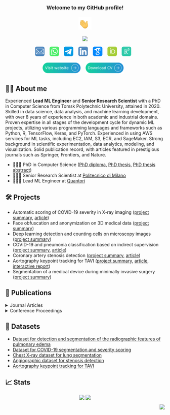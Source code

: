 <h3 align="center">
  Welcome to my GitHub profile!<br/><br/>
  <img src="media/waving_hand.gif" width="40px" height="40px">
</h3>

<!-- Typing SVG -->
<p align="center">
  <a href="https://github.com/ViacheslavDanilov"><img src="https://readme-typing-svg.herokuapp.com?font=montserrat+&size=20&duration=3500&color=2492D4&center=true&vCenter=true&width=500&lines=Skilled++Machine++Learning++Developer;Competent++in++Data++Science;PhD++in++Computer++Science;8%2B++years++of++coding++experience;Proficient++in++Medical++Imaging"></a>
</p>

<!-- Social icons section -->
<p align="center">
    <a href="mailto:viacheslav.v.danilov@gmail.com"><img width="30px" alt="Email" title="Email" src="media/email.png"/></a>
    &#8287;&#8287;
    <a href="https://wa.me/+79521825567"><img width="30px" alt="WhatsApp" title="WhatsApp" src="media/whatsapp.png"/></a>
    &#8287;&#8287;
    <a href="https://t.me/ballmaske"><img width="30px" alt="Telegram" title="Telegram" src="media/telegram.png"/></a>
    &#8287;&#8287;
    <a href="https://www.linkedin.com/in/viacheslav-danilov/"><img width="30px" alt="LinkedIn" title="LinkedIn" src="media/linkedin.png"/></a>
    &#8287;&#8287;
    <a href="https://scholar.google.com/citations?user=SJidGZkAAAAJ&hl=en"><img width="30px" alt="Google Scholar" title="Google Scholar" src="media/google_scholar.png"/></a>
    &#8287;&#8287;
    <a href="https://orcid.org/0000-0002-1413-1381"><img width="30px" alt="ORCID" title="ORCID" src="media/orcid.png"/></a>
    &#8287;&#8287;
    <a href="https://www.researchgate.net/profile/Viacheslav-Danilov-2"><img width="30px" alt="Research Gate" title="Research Gate" src="media/rg.png"/></a>
    &#8287;&#8287;
</p>

<!-- Personal website and CV -->
<p align="center">
    <a href="https://sites.google.com/view/viacheslav-danilov"><img width="120px" alt="Personal Webpage" title="Personal Webpage" src="media/website.svg"/></a>
    &#8287;&#8287;
    <a href="https://drive.google.com/uc?export=download&id=1jYs54eFCYc367ZKhWjH1Xfry4_sFI7Ir"><img width="120px" alt="PCV" title="CV" src="media/cv.svg"/></a>
    &#8287;&#8287;
</p>

## 🧑‍💻 About me

Experienced **Lead ML Engineer** and **Senior Research Scientist** with a PhD in Computer Science from Tomsk Polytechnic University, attained in 2020. Skilled in data science, data analysis, and machine learning development, with over 8 years of experience in both academic and industrial domains. Proven expertise in all stages of the development cycle for dynamic ML projects, utilizing various programming languages and frameworks such as Python, R, TensorFlow, Keras, and PyTorch. Experienced in using AWS services for ML tasks, including EC2, IAM, S3, ECR, and SageMaker. Strong background in scientific experimentation, data analytics, modeling, and visualization. Solid publication record, with articles featured in prestigious journals such as Springer, Frontiers, and Nature.

- 👨🏻‍🎓 PhD in Computer Science ([PhD diploma](https://drive.google.com/file/d/1UxAkmy8yy4Me02Ib4KoywU9_3gIDQMWB/view?usp=sharing), [PhD thesis](https://drive.google.com/file/d/1wRx6LUd0bCgUoZHiR9Bbs6MheT9jK9DC/view?usp=sharing), [PhD thesis abstract](https://drive.google.com/file/d/1wqWl1wTnSe3KRrsYF-SXDU3WR1jaQ1oj/view?usp=sharing))
- 👨🏻‍🔬 Senior Research Scientist at [Politecnico di Milano](http://www.laseroptimal.polimi.it/team/)
- 👨🏻‍💻 Lead ML Engineer at [Quantori](https://www.quantori.com/)

## 🛠️ Projects

- Automatic scoring of COVID-19 severity in X-ray imaging ([project summary](https://sites.google.com/view/viacheslav-danilov/projects/covid-19-scoring), [article](https://www.nature.com/articles/s41598-022-15013-z))
- Face obfuscation and anonymization on 3D medical data ([project summary](https://sites.google.com/view/viacheslav-danilov/projects/face-obfuscation))
- Deep learning detection and counting cells on microscopy images ([project summary](https://sites.google.com/view/viacheslav-danilov/projects/cell-counting))
- COVID-19 and pneumonia classification based on indirect supervision ([project summary](https://sites.google.com/view/viacheslav-danilov/projects/covid-19-classification), [article](https://www.sciencedirect.com/science/article/pii/S2352914821002975))
- Coronary artery stenosis detection ([project summary](https://sites.google.com/view/viacheslav-danilov/projects/stenosis-detection), [article](https://www.nature.com/articles/s41598-021-87174-2))
- Aortography keypoint tracking for TAVI ([project summary](https://sites.google.com/view/viacheslav-danilov/projects/keypoint-tracking), [article](https://www.frontiersin.org/articles/10.3389/fcvm.2021.697737/full), [interactive report](https://wandb.ai/viacheslav_danilov/tavr_keypoint_tracking/reports/Keypoint-tracking-and-classification--Vmlldzo3ODIyNQ))
- Segmentation of a medical device during minimally invasive surgery ([project summary](https://sites.google.com/view/viacheslav-danilov/projects/segmentation-of-medical-devices))

## 📖 Publications

<details><summary>Journal Articles</summary>

|                                                                                   Article                                                                                    |                                                           Journal                                                            | Quartile | IF  | Year |
|:----------------------------------------------------------------------------------------------------------------------------------------------------------------------------:|:----------------------------------------------------------------------------------------------------------------------------:|:--------:|:---:|:----:|
|    [Perfect prosthetic heart valve: generative design with machine learning, modeling, and optimization](https://www.frontiersin.org/articles/10.3389/fbioe.2023.1238130)    |    [Frontiers in Bioengineering and Biotechnology](https://www.frontiersin.org/journals/bioengineering-and-biotechnology)    |    Q1    | 5.7 | 2023 |
|                 [Use of semi-synthetic data for catheter segmentation improvement](https://www.sciencedirect.com/science/article/abs/pii/S089561112300006X)                  | [Computerized Medical Imaging and Graphics](https://www.sciencedirect.com/journal/computerized-medical-imaging-and-graphics) |    Q1    | 7.4 | 2023 |
|                   [FABRIKx: tackling the inverse kinematics problem of continuum robots with variable curvature](https://www.mdpi.com/2218-6581/11/6/128)                    |                                      [Robotics](https://www.mdpi.com/journal/robotics)                                       |    Q1    | 3.4 | 2022 |
|            [Automatic scoring of COVID-19 severity in X-ray imaging based on a novel deep learning workflow](https://www.nature.com/articles/s41598-022-15013-z)             |                                  [Nature Scientific Reports](https://www.nature.com/srep/)                                   |    Q1    | 5.0 | 2022 |
|                 [Indirect supervision applied to COVID-19 and pneumonia classification](https://www.sciencedirect.com/science/article/pii/S2352914821002975)                 |                [Informatics in Medicine](https://www.journals.elsevier.com/informatics-in-medicine-unlocked)                 |    Q2    | 3.5 | 2022 |
| [Aortography keypoint tracking for transcatheter aortic valve implantation based on multi-task learning](https://www.frontiersin.org/articles/10.3389/fcvm.2021.697737/full) |             [Frontiers in Cardiovascular Medicine](https://www.frontiersin.org/journals/cardiovascular-medicine)             |    Q1    | 5.8 | 2021 |
|                      [Real-time coronary artery stenosis detection based on modern neural networks](https://www.nature.com/articles/s41598-021-87174-2)                      |                                  [Nature Scientific Reports](https://www.nature.com/srep/)                                   |    Q1    | 5.0 | 2021 |
|                  [Analysis of deep neural networks for detection of coronary artery stenosis](https://link.springer.com/article/10.1134/S0361768821030038)                   |                         [Programming and Computer Software](https://www.springer.com/journal/11086)                          |    Q3    | 1.4 | 2021 |
|                     [Segmentation based on propagation of dynamically changing superpixels](https://link.springer.com/article/10.1134/S0361768820030044)                     |                         [Programming and Computer Software](https://www.springer.com/journal/11086)                          |    Q3    | 1.4 | 2020 |
|                     [Feature selection algorithm based on PDF/PMF area difference](https://www.sciencedirect.com/science/article/pii/S1746809419302629)                      |  [Biomedical Signal Processing and Control](https://www.sciencedirect.com/journal/biomedical-signal-processing-and-control)  |    Q1    | 5.1 | 2019 |
|         [Efficient workflow for automatic segmentation of the right heart based on 2D echocardiography](https://link.springer.com/article/10.1007/s10554-018-1314-4)         |                  [International Journal of Cardiovascular Imaging](https://www.springer.com/journal/10554)                   |    Q2    | 2.3 | 2018 |
</details>

<details><summary>Conference Proceedings</summary>

|                                                                                           Article                                                                                            |                                                                               Conference                                                                               |           City           | Year |
|:--------------------------------------------------------------------------------------------------------------------------------------------------------------------------------------------:|:----------------------------------------------------------------------------------------------------------------------------------------------------------------------:|:------------------------:|:----:|
| [Boosting segmentation accuracy of the deep learning models based on the synthetic data generation](https://www.int-arch-photogramm-remote-sens-spatial-inf-sci.net/XLIV-2-W1-2021/33/2021/) | [International Workshop on Photogrammetric and computer vision techniques for video surveillance, biometrics and biomedicine](http://technicalvision.ru/ISPRS/PSBB21/) |      Moscow, Russia      | 2021 |
|                     [Comparative study of deep learning models for automatic coronary stenosis detection in X-ray angiography](http://ceur-ws.org/Vol-2744/paper75.pdf)                      |                                     [30th International Conference on Computer Graphics and Vision](https://graphicon.itmo.ru/en/)                                     | Saint Petersburg, Russia | 2020 |
|                                [Motion planning algorithm for continuum robots bending over obstacles](https://ieeexplore.ieee.org/abstract/document/8973282)                                |                            [III International Conference on Control in Technical Systems](https://etu.ru/en/university/conferences/cts2019)                            | Saint Petersburg, Russia | 2020 |
|                         [Ray-based segmentation algorithm for medical imaging](https://www.int-arch-photogramm-remote-sens-spatial-inf-sci.net/XLII-2-W12/37/2019/)                          | [International Workshop on Photogrammetric and computer vision techniques for video surveillance, biometrics and biomedicine](http://technicalvision.ru/ISPRS/PSBB19/) |      Moscow, Russia      | 2019 |
|                                [Inverse kinematics for steerable concentric continuum robots](https://link.springer.com/chapter/10.1007/978-981-13-9267-2_8)                                 |                   [14th International Conference on Electromechanics and Robotics "Zavalishin's Readings"](https://suai.edu.ru/conference/zav-read/)                   |      Kursk, Russia       | 2019 |
|                                      [FABRIK-based inverse kinematics for multi-section continuum robots](https://ieeexplore.ieee.org/document/8624888)                                      |                                   [18th International Conference on Mechatronics](https://mechatronika.fel.cvut.cz/2018/index.html)                                    |   Brno, Czech Republic   | 2019 |
</details>

## 📁 Datasets

- [Dataset for detection and segmentation of the radiographic features of pulmonary edema](https://zenodo.org/record/8390417)
- [Dataset for COVID-19 segmentation and severity scoring](https://data.mendeley.com/datasets/36fjrg9s69/1)
- [Chest X-ray dataset for lung segmentation](https://data.mendeley.com/datasets/8gf9vpkhgy/1)
- [Angiographic dataset for stenosis detection](https://data.mendeley.com/datasets/ydrm75xywg/2)
- [Aortography keypoint tracking for TAVI](https://data.mendeley.com/datasets/pgynfy766g/2)

## 📈 Stats

<p align="center">
    <a href="https://github.com/ViacheslavDanilov"><img src="https://github-readme-stats.vercel.app/api?username=ViacheslavDanilov&include_all_commits=true&show_icons=true&hide_border=false" align="center" height="175" ></a>
    <a href="https://github.com/ViacheslavDanilov"><img src='https://github-readme-stats.vercel.app/api/top-langs/?username=ViacheslavDanilov&hide=jupyter%20notebook&card_width=250&layout=compact&hide_border=false' align="center" height="175" ></a>
</p>

<!-- View counter -->
<p align="right">
  <a href="https://github.com/ViacheslavDanilov"><img src="https://komarev.com/ghpvc/?username=ViacheslavDanilov&style=for-the-badge"></a>
</p>
